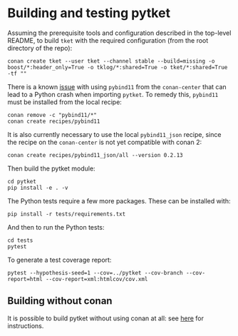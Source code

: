 # Building and testing pytket

Assuming the prerequisite tools and configuration described in the top-level
README, to build `tket` with the required configuration (from the root directory
of the repo):

```shell
conan create tket --user tket --channel stable --build=missing -o boost/*:header_only=True -o tklog/*:shared=True -o tket/*:shared=True -tf ""
```

There is a known
[issue](https://github.com/conan-io/conan-center-index/issues/6605) with using
`pybind11` from the `conan-center` that can lead to a Python crash when
importing `pytket`. To remedy this, `pybind11` must be installed from the local
recipe:

```shell
conan remove -c "pybind11/*"
conan create recipes/pybind11
```

It is also currently necessary to use the local `pybind11_json` recipe, since
the recipe on the `conan-center` is not yet compatible with conan 2:

```shell
conan create recipes/pybind11_json/all --version 0.2.13
```

Then build the pytket module:

```shell
cd pytket
pip install -e . -v
```

The Python tests require a few more packages. These can be installed with:

```shell
pip install -r tests/requirements.txt
```

And then to run the Python tests:

```shell
cd tests
pytest
```

To generate a test coverage report:

```shell
pytest --hypothesis-seed=1 --cov=../pytket --cov-branch --cov-report=html --cov-report=xml:htmlcov/cov.xml
```

## Building without conan

It is possible to build pytket without using conan at all: see
[here](../build-without-conan.md) for instructions.
